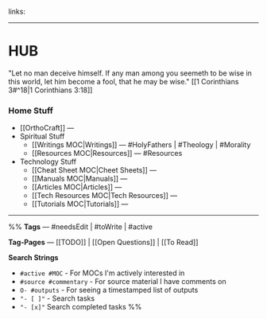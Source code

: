 links:

---

# HUB
"Let no man deceive himself. If any man among you seemeth to be wise in this world, let him become a fool, that he may be wise." [[1 Corinthians 3#^18|1 Corinthians 3:18]]

### Home Stuff
- [[OrthoCraft]] —
- Spiritual Stuff
    - [[Writings MOC|Writings]] — #HolyFathers | #Theology | #Morality
	- [[Resources MOC|Resources]] — #Resources
- Technology Stuff
	- [[Cheat Sheet MOC|Cheet Sheets]] — 
	- [[Manuals MOC|Manuals]] — 
	- [[Articles MOC|Articles]] — 
	- [[Tech Resources MOC|Tech Resources]] —
	- [[Tutorials MOC|Tutorials]] —
---
%%
**Tags** — #needsEdit  | #toWrite | #active

**Tag-Pages** — [[TODO]] | [[Open Questions]] | [[To Read]]

**Search Strings**
- `#active #MOC` - For MOCs I'm actively interested in
- `#source #commentary` - For source material I have comments on
- `O- #outputs` - For seeing a timestamped list of outputs
- `"- [ ]"` - Search tasks
- `"- [x]"` Search completed tasks
 %%